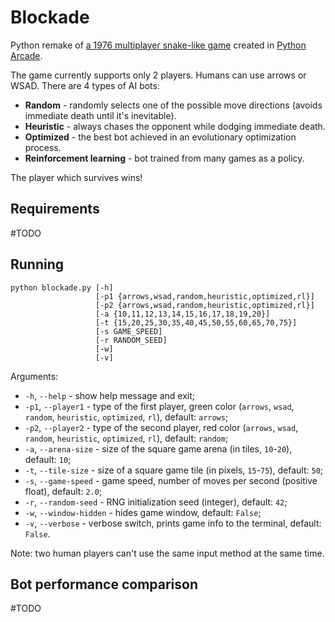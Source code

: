# Blockade
Python remake of [a 1976 multiplayer snake-like game](https://en.wikipedia.org/wiki/Blockade_(video_game)) created in [Python Arcade](https://api.arcade.academy/en/latest/).

The game currently supports only 2 players. Humans can use arrows or WSAD. There are 4 types of AI bots:
- **Random** - randomly selects one of the possible move directions (avoids immediate death until it's inevitable).
- **Heuristic** - always chases the opponent while dodging immediate death.
- **Optimized** - the best bot achieved in an evolutionary optimization process.
- **Reinforcement learning** - bot trained from many games as a policy.

The player which survives wins!

## Requirements

#TODO

## Running

```
python blockade.py [-h] 
                   [-p1 {arrows,wsad,random,heuristic,optimized,rl}]
                   [-p2 {arrows,wsad,random,heuristic,optimized,rl}]
                   [-a {10,11,12,13,14,15,16,17,18,19,20}]
                   [-t {15,20,25,30,35,40,45,50,55,60,65,70,75}]
                   [-s GAME_SPEED]
                   [-r RANDOM_SEED]
                   [-w]
                   [-v]
```

Arguments:
  - `-h`, `--help` - show help message and exit;
  - `-p1`, `--player1` - type of the first player, green color (`arrows`, `wsad`, `random`, `heuristic`, `optimized`, `rl`), default: `arrows`;
  - `-p2`, `--player2` - type of the second player, red color (`arrows`, `wsad`, `random`, `heuristic`, `optimized`, `rl`), default: `random`;
  - `-a`, `--arena-size` - size of the square game arena (in tiles, `10`-`20`), default: `10`;
  - `-t`, `--tile-size` - size of a square game tile (in pixels, `15`-`75`), default: `50`;
  - `-s`, `--game-speed` - game speed, number of moves per second (positive float), default: `2.0`;
  - `-r`, `--random-seed` - RNG initialization seed (integer), default: `42`;
  - `-w`, `--window-hidden` - hides game window, default: `False`;
  - `-v`, `--verbose` - verbose switch, prints game info to the terminal, default: `False`.

Note: two human players can't use the same input method at the same time.

## Bot performance comparison

#TODO
